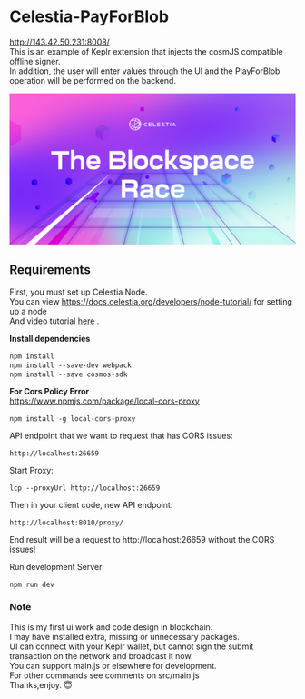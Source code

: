 # Celestia-PayForBlob
http://143.42.50.231:8008/  
This is an example of Keplr extension that injects the cosmJS compatible offline signer.  
In addition, the user will enter values through the UI and the PlayForBlob operation will be performed on the backend.

![](blockspacerace.png)

## __Requirements__

First, you must set up Celestia Node.  
You can view https://docs.celestia.org/developers/node-tutorial/ for setting up a node  
And video tutorial <a href="https://www.youtube.com/channel/UC6ndYQW9mjsgOpz_hr95yEA" target="_blank" > here</a> .



**Install dependencies**
```
npm install
npm install --save-dev webpack
npm install --save cosmos-sdk
```
**For Cors Policy Error**  
<https://www.npmjs.com/package/local-cors-proxy> 
```
npm install -g local-cors-proxy
```
API endpoint that we want to request that has CORS issues:
```
http://localhost:26659
```
Start Proxy:
```
lcp --proxyUrl http://localhost:26659
```
Then in your client code, new API endpoint:
```
http://localhost:8010/proxy/
```
End result will be a request to http://localhost:26659 without the CORS issues!

Run development Server
```
npm run dev
```

### __Note__

This is my first ui work and code design in blockchain.  
I may have installed extra, missing or unnecessary packages.  
UI can connect with your Keplr wallet, but cannot sign the submit transaction on the network and broadcast it now.  
You can support main.js or elsewhere for development.  
For other commands see comments on src/main.js  
Thanks,enjoy. :innocent:




